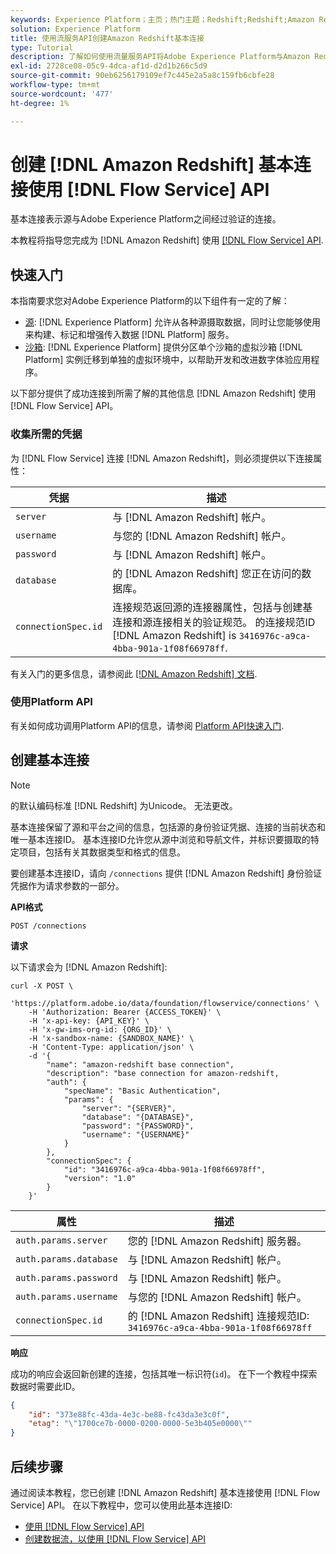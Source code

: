 ```yaml
---
keywords: Experience Platform；主页；热门主题；Redshift;Redshift;Amazon Redshift;Amazon Redshift
solution: Experience Platform
title: 使用流服务API创建Amazon Redshift基本连接
type: Tutorial
description: 了解如何使用流量服务API将Adobe Experience Platform与Amazon Redshift连接。
exl-id: 2728ce08-05c9-4dca-af1d-d2d1b266c5d9
source-git-commit: 90eb6256179109ef7c445e2a5a8c159fb6cbfe28
workflow-type: tm+mt
source-wordcount: '477'
ht-degree: 1%

---
```


# 创建 [!DNL Amazon Redshift] 基本连接使用 [!DNL Flow Service] API

基本连接表示源与Adobe Experience Platform之间经过验证的连接。

本教程将指导您完成为 [!DNL Amazon Redshift] 使用 [[!DNL Flow Service] API](https://www.adobe.io/experience-platform-apis/references/flow-service/).

## 快速入门

本指南要求您对Adobe Experience Platform的以下组件有一定的了解：

* [源](../../../../home.md): [!DNL Experience Platform] 允许从各种源摄取数据，同时让您能够使用来构建、标记和增强传入数据 [!DNL Platform] 服务。
* [沙箱](../../../../../sandboxes/home.md): [!DNL Experience Platform] 提供分区单个沙箱的虚拟沙箱 [!DNL Platform] 实例迁移到单独的虚拟环境中，以帮助开发和改进数字体验应用程序。

以下部分提供了成功连接到所需了解的其他信息 [!DNL Amazon Redshift] 使用 [!DNL Flow Service] API。

### 收集所需的凭据

为 [!DNL Flow Service] 连接 [!DNL Amazon Redshift]，则必须提供以下连接属性：

| **凭据** | **描述** |
| -------------- | --------------- |
| `server` | 与 [!DNL Amazon Redshift] 帐户。 |
| `username` | 与您的 [!DNL Amazon Redshift] 帐户。 |
| `password` | 与 [!DNL Amazon Redshift] 帐户。 |
| `database` | 的 [!DNL Amazon Redshift] 您正在访问的数据库。 |
| `connectionSpec.id` | 连接规范返回源的连接器属性，包括与创建基连接和源连接相关的验证规范。 的连接规范ID [!DNL Amazon Redshift] is `3416976c-a9ca-4bba-901a-1f08f66978ff`. |

有关入门的更多信息，请参阅此 [[!DNL Amazon Redshift] 文档](https://docs.aws.amazon.com/redshift/latest/gsg/getting-started.html).

### 使用Platform API

有关如何成功调用Platform API的信息，请参阅 [Platform API快速入门](../../../../../landing/api-guide.md).

## 创建基本连接

>[!NOTE]
>
>的默认编码标准 [!DNL Redshift] 为Unicode。 无法更改。

基本连接保留了源和平台之间的信息，包括源的身份验证凭据、连接的当前状态和唯一基本连接ID。 基本连接ID允许您从源中浏览和导航文件，并标识要摄取的特定项目，包括有关其数据类型和格式的信息。

要创建基本连接ID，请向 `/connections` 提供 [!DNL Amazon Redshift] 身份验证凭据作为请求参数的一部分。

**API格式**

```https
POST /connections
```

**请求**

以下请求会为 [!DNL Amazon Redshift]:

```shell
curl -X POST \
    'https://platform.adobe.io/data/foundation/flowservice/connections' \
    -H 'Authorization: Bearer {ACCESS_TOKEN}' \
    -H 'x-api-key: {API_KEY}' \
    -H 'x-gw-ims-org-id: {ORG_ID}' \
    -H 'x-sandbox-name: {SANDBOX_NAME}' \
    -H 'Content-Type: application/json' \
    -d '{
        "name": "amazon-redshift base connection",
        "description": "base connection for amazon-redshift,
        "auth": {
            "specName": "Basic Authentication",
            "params": {
                "server": "{SERVER}",
                "database": "{DATABASE}",
                "password": "{PASSWORD}",
                "username": "{USERNAME}"
            }
        },
        "connectionSpec": {
            "id": "3416976c-a9ca-4bba-901a-1f08f66978ff",
            "version": "1.0"
        }
    }'
```

| 属性 | 描述 |
| ------------- | --------------- |
| `auth.params.server` | 您的 [!DNL Amazon Redshift] 服务器。 |
| `auth.params.database` | 与 [!DNL Amazon Redshift] 帐户。 |
| `auth.params.password` | 与 [!DNL Amazon Redshift] 帐户。 |
| `auth.params.username` | 与您的 [!DNL Amazon Redshift] 帐户。 |
| `connectionSpec.id` | 的 [!DNL Amazon Redshift] 连接规范ID: `3416976c-a9ca-4bba-901a-1f08f66978ff` |

**响应**

成功的响应会返回新创建的连接，包括其唯一标识符(`id`)。 在下一个教程中探索数据时需要此ID。

```json
{
    "id": "373e88fc-43da-4e3c-be88-fc43da3e3c0f",
    "etag": "\"1700ce7b-0000-0200-0000-5e3b405e0000\""
}
```

## 后续步骤

通过阅读本教程，您已创建 [!DNL Amazon Redshift] 基本连接使用 [!DNL Flow Service] API。 在以下教程中，您可以使用此基本连接ID:

* [使用 [!DNL Flow Service] API](../../explore/tabular.md)
* [创建数据流，以使用 [!DNL Flow Service] API](../../collect/database-nosql.md)
